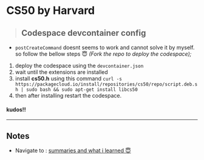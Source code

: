 # CS50 by Harvard

> ## Codespace devcontainer config
-  `postCreateCommand` doesnt seems to work and cannot solve it by myself. so follow the bellow steps 😇
*(Fork the repo to deploy the codespace);*
 01. deploy the codespace using the `devcontainer.json`
 02. wait until the extensions are installed 
 03. install <b>cs50.h</b> using this command `curl -s https://packagecloud.io/install/repositories/cs50/repo/script.deb.sh | sudo bash && sudo apt-get install libcs50`
 04. then after installing restart the codespace.

#### kudos!!

---

## Notes

* Navigate to : [summaries and what i learned 😇](https://lazydukk.github.io/cs50/2022/notes/notes-01)
